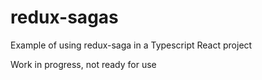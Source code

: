 # redux-sagas
Example of using redux-saga in a Typescript React project

Work in progress, not ready for use
